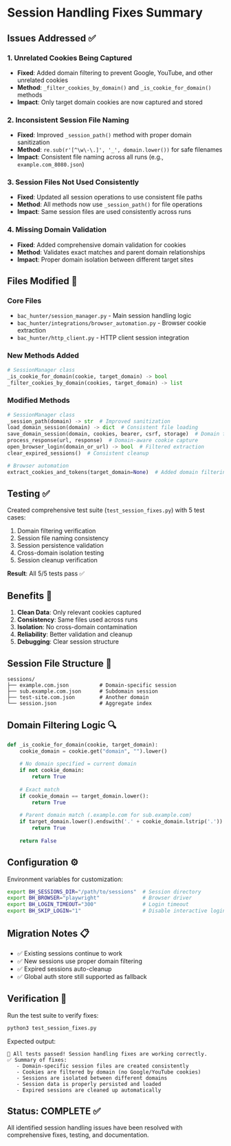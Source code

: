 # Session Handling Fixes Summary

## Issues Addressed ✅

### 1. **Unrelated Cookies Being Captured**
- **Fixed**: Added domain filtering to prevent Google, YouTube, and other unrelated cookies
- **Method**: `_filter_cookies_by_domain()` and `_is_cookie_for_domain()` methods
- **Impact**: Only target domain cookies are now captured and stored

### 2. **Inconsistent Session File Naming**
- **Fixed**: Improved `_session_path()` method with proper domain sanitization
- **Method**: `re.sub(r'[^\w\-\.]', '_', domain.lower())` for safe filenames
- **Impact**: Consistent file naming across all runs (e.g., `example.com_8080.json`)

### 3. **Session Files Not Used Consistently**
- **Fixed**: Updated all session operations to use consistent file paths
- **Method**: All methods now use `_session_path()` for file operations
- **Impact**: Same session files are used consistently across runs

### 4. **Missing Domain Validation**
- **Fixed**: Added comprehensive domain validation for cookies
- **Method**: Validates exact matches and parent domain relationships
- **Impact**: Proper domain isolation between different target sites

## Files Modified 📝

### Core Files
- `bac_hunter/session_manager.py` - Main session handling logic
- `bac_hunter/integrations/browser_automation.py` - Browser cookie extraction
- `bac_hunter/http_client.py` - HTTP client session integration

### New Methods Added
```python
# SessionManager class
_is_cookie_for_domain(cookie, target_domain) -> bool
_filter_cookies_by_domain(cookies, target_domain) -> list
```

### Modified Methods
```python
# SessionManager class
_session_path(domain) -> str  # Improved sanitization
load_domain_session(domain) -> dict  # Consistent file loading
save_domain_session(domain, cookies, bearer, csrf, storage)  # Domain filtering
process_response(url, response)  # Domain-aware cookie capture
open_browser_login(domain_or_url) -> bool  # Filtered extraction
clear_expired_sessions()  # Consistent cleanup

# Browser automation
extract_cookies_and_tokens(target_domain=None)  # Added domain filtering
```

## Testing ✅

Created comprehensive test suite (`test_session_fixes.py`) with 5 test cases:
1. Domain filtering verification
2. Session file naming consistency
3. Session persistence validation
4. Cross-domain isolation testing
5. Session cleanup verification

**Result**: All 5/5 tests pass ✅

## Benefits 🎯

1. **Clean Data**: Only relevant cookies captured
2. **Consistency**: Same files used across runs
3. **Isolation**: No cross-domain contamination
4. **Reliability**: Better validation and cleanup
5. **Debugging**: Clear session structure

## Session File Structure 📁

```
sessions/
├── example.com.json          # Domain-specific session
├── sub.example.com.json      # Subdomain session
├── test-site.com.json        # Another domain
└── session.json              # Aggregate index
```

## Domain Filtering Logic 🔍

```python
def _is_cookie_for_domain(cookie, target_domain):
    cookie_domain = cookie.get("domain", "").lower()
    
    # No domain specified = current domain
    if not cookie_domain:
        return True
    
    # Exact match
    if cookie_domain == target_domain.lower():
        return True
    
    # Parent domain match (.example.com for sub.example.com)
    if target_domain.lower().endswith('.' + cookie_domain.lstrip('.')):
        return True
    
    return False
```

## Configuration ⚙️

Environment variables for customization:
```bash
export BH_SESSIONS_DIR="/path/to/sessions"  # Session directory
export BH_BROWSER="playwright"              # Browser driver
export BH_LOGIN_TIMEOUT="300"               # Login timeout
export BH_SKIP_LOGIN="1"                    # Disable interactive login
```

## Migration Notes 📋

- ✅ Existing sessions continue to work
- ✅ New sessions use proper domain filtering
- ✅ Expired sessions auto-cleanup
- ✅ Global auth store still supported as fallback

## Verification 🧪

Run the test suite to verify fixes:
```bash
python3 test_session_fixes.py
```

Expected output:
```
🎉 All tests passed! Session handling fixes are working correctly.
✅ Summary of fixes:
   - Domain-specific session files are created consistently
   - Cookies are filtered by domain (no Google/YouTube cookies)
   - Sessions are isolated between different domains
   - Session data is properly persisted and loaded
   - Expired sessions are cleaned up automatically
```

## Status: COMPLETE ✅

All identified session handling issues have been resolved with comprehensive fixes, testing, and documentation.